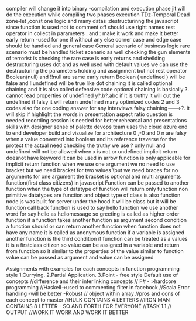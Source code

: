 compiler will change it into binary -compilation and execution phase
jit will do the execution while compiling
two phases execution
TDz-Temporal Dead zone-let ,const
one logic and many datas
:destructurinng  the  javascript
since function is used not to comment off
should use right names
rest operator in  collect in parameters
. and :
make it work and make it better
early return -used for one if without any else
corner case and edge case should be  handled and general case 
General scenario of business logic 
rare scenario must be handled
ticket scenario as well checking the gun elements  of terrorist is checking the rare case is early returns and sheilding 
destructuring uses dot and as well  used with default values
we can use the destructuring the parameters holding  and assignment but not rest operator
Boolean(null) and !!null are same
early  return
Boolean ( undefined ) will be false and !!undefined will be true
like dot chaining
it is called optional chaining  and it is also called defensive code
optional chaining is basically ?.
 cannot read properties of undefined
 y?.b?.abc if it is truthy  it will cut the undefined  if falsy it will return undefined
many optimized codes 2 and 3 codes also for one coding answer for any interviews
falsy chaining--->?. it will skip if 
highlight the words in presentation aspect ratio
question is needed
recording session is needed  for better rehearsal and presentations skills with designer sense of palette
devops team uses the cloud azure  end to end developer build and visualize for architecture
0 ,-0 and 0 n are  falsy
when a value converted into boolean and its reference 
traverse  for the   protect the actual need
checking the truthy  we use ?
only null and undefined will not be allowed
when x is not or undefined 
implicit return doesnot have keyword it can be used 
in arrow function is only applicable for implicit return function
when we use one argument we no need to use bracket
but we need bracket for two values
 \but we need braces for no arguments
 for one argument the bracket is optional 
 and multi arguments
 function(first class citizens) in javascript
 Function can be passed to another function
 when the type of  datatype of function will return only function
 non primitive datatypes are function and object
 type of class is also function
 node js was built for server
 under the hood  it will be class but it will be function
 call back function is used to say hello function  we use another word for say hello as hellomessage 
 so greeting is called as higher order function
 if a function takes another function as argument
 second condition a function should or can return another function
 when function does not have any name it is called as anonymous function 
 if a variable is assigned another function  is the third condition
 if function can be treated as a values it is a firstclass citizen
so value can be assigned in  a variable  and return from function so it similar to the properties of the value similar to function
value can be passed as argument
and value can be assigned

Assignments  with examples for each concepts in function programming style
1.Currying.
2.Partial Application.
3.Point - free style
Default use of concepts 
//difference and  their  interlinking concepts
// F# - >hardcore programming
//Haskell->used to commenting filter in facebook
//Scala
Error handling -will be better -Robust
// object within array
//pros and cons of each concept to master
//HULK CONTAINS 4 LETTERS
//IRON MAN  CONTAINS 8 LETTER - SO AND FORTH FOR EVERYONE
//TASK 1.1
// OUTPUT
//WORK IT WORK AND WORK IT BETTER



 

